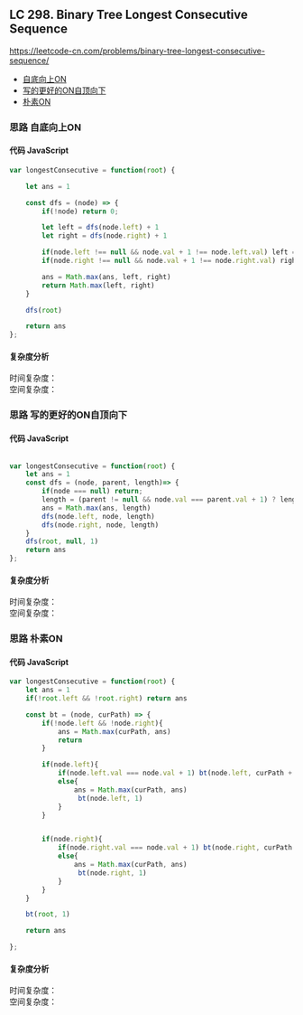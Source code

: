 ## LC 298. Binary Tree Longest Consecutive Sequence
https://leetcode-cn.com/problems/binary-tree-longest-consecutive-sequence/
- [自底向上ON](#思路-自底向上ON)
- [写的更好的ON自顶向下](#思路-写的更好的ON自顶向下)
- [朴素ON](#思路-朴素ON)

### 思路 自底向上ON

#### 代码 JavaScript

```JavaScript
var longestConsecutive = function(root) {

    let ans = 1

    const dfs = (node) => {
        if(!node) return 0;

        let left = dfs(node.left) + 1
        let right = dfs(node.right) + 1

        if(node.left !== null && node.val + 1 !== node.left.val) left = 1
        if(node.right !== null && node.val + 1 !== node.right.val) right = 1

        ans = Math.max(ans, left, right)
        return Math.max(left, right)
    }

    dfs(root)

    return ans
};

```

#### 复杂度分析
时间复杂度： </br>
空间复杂度：

### 思路 写的更好的ON自顶向下

#### 代码 JavaScript

```JavaScript

var longestConsecutive = function(root) {
    let ans = 1
    const dfs = (node, parent, length)=> {
        if(node === null) return;
        length = (parent != null && node.val === parent.val + 1) ? length + 1 : 1 
        ans = Math.max(ans, length)
        dfs(node.left, node, length)
        dfs(node.right, node, length)
    }
    dfs(root, null, 1)
    return ans
};
```

#### 复杂度分析
时间复杂度： </br>
空间复杂度：
### 思路 朴素ON

#### 代码 JavaScript

```JavaScript
var longestConsecutive = function(root) {
    let ans = 1
    if(!root.left && !root.right) return ans

    const bt = (node, curPath) => {
        if(!node.left && !node.right){
            ans = Math.max(curPath, ans)
            return
        }

        if(node.left){
            if(node.left.val === node.val + 1) bt(node.left, curPath + 1)
            else{
                ans = Math.max(curPath, ans)
                 bt(node.left, 1) 
            }  
        }


        if(node.right){
            if(node.right.val === node.val + 1) bt(node.right, curPath + 1)
            else{
                ans = Math.max(curPath, ans)
                 bt(node.right, 1)   
            }
        }
    }

    bt(root, 1)

    return ans

};

```

#### 复杂度分析
时间复杂度： </br>
空间复杂度：